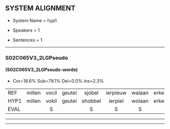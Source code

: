 
## SYSTEM ALIGNMENT

- System Name = hyp1

- Speakers = 1

- Sentences = 1

---

### S02C065V3_2LGPseudo

#### (S02C065V3_2LGPseudo-words)

- Cor=18.6%	Sub=79.1%	Del=0.0%	Ins=2.3%

|  |  |  |  |  |  |  |  |  |  |  |  |  |  |  |  |  |  |  |  |  |  |  |  |  |  |  |  |  |  |  |  |  |  |  |  |  |  |  |  |  |  |  |  |
|:--- |:---:|:---:|:---:|:---:|:---:|:---:|:---:|:---:|:---:|:---:|:---:|:---:|:---:|:---:|:---:|:---:|:---:|:---:|:---:|:---:|:---:|:---:|:---:|:---:|:---:|:---:|:---:|:---:|:---:|:---:|:---:|:---:|:---:|:---:|:---:|:---:|:---:|:---:|:---:|:---:|:---:|:---:|:---:|
| REF | millen | vocil | geutel | sjobel | ierpieuw | walaan | erke | haweel | saarweng | gevicht | eemde | bepoud | orstalk | veten | gefouw | * | vurpaand | nizung | fiewon | kneurem | vawaai | strellen | zwieten | foetbans | oonste | muider | grijnken | schielstaug | prilsood | vloender | milste | veurder | kloeien | ulen | orponk | * | schodig | ijpo | menuur |  | spreikje | hiffreeuw | wooien |
| HYP1 | millen | vokil | geutel | shobbel | ierpiel | wolaan | erke | haweel | sarweng | gevicht | eende | bebouwd | orstalweten | gevouw | f | verpaand | nusin | fion | kneuren | van | wai | strellen | zweten | voodbans | onste | medder | grijnken | schielstauw | brilsod | plunder | milsta | veurler | kloueien | puen | orpong | schotting | dig | ipo | menuur | spreek | je | hifreeuw | woien |
| EVAL |  | S |  | S | S | S |  |  | S |  | S | S | S | S | S | S | S | S | S | S | S |  | S | S | S | S |  | S | S | S | S | S | S | S | S | S | S | S |  | I | S | S | S |
---

---
